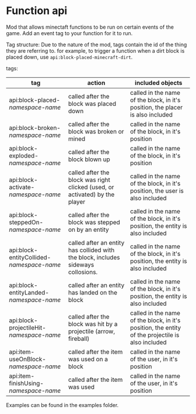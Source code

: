 # Function api

Mod that allows minectaft functions to be run on certain events of the game. Add an event tag to your function for it to run.

Tag structure:
Due to the nature of the mod, tags contain the id of the thing they are referring to. for example, to trigger a function when a dirt block is placed down, use `api:block-placed-minecraft-dirt`.

tags:

| tag  | action |included objects|
| ------------- | ------------- | ------------- |
| api:block-placed-*namespace*-*name*  | called after the block was placed down | called in the name of the block, in it's position, the placer is also included |
| api:block-broken-*namespace*-*name*  | called after the block was broken or mined | called in the name of the block, in it's position|
| api:block-exploded-*namespace*-*name*  | called after the block blown up | called in the name of the block, in it's position|
| api:block-activate-*namespace*-*name*  | called after the block was right clicked (used, or activated) by the player | called in the name of the block, in it's position, the user is also included |
| api:block-steppedOn-*namespace*-*name*  | called after the block was stepped on by an entity | called in the name of the block, in it's position, the entity is also included |
| api:block-entityCollided-*namespace*-*name*  | called after an entity has collided with the block, includes sideways collosions. | called in the name of the block, in it's position, the entity is also included |
| api:block-entityLanded-*namespace*-*name*  | called after an entity has landed on the block | called in the name of the block, in it's position, the entity is also included |
| api:block-projectileHit-*namespace*-*name*  | called after the block was hit by a projectile (arrow, fireball)| called in the name of the block, in it's position, the entity of the projectile is also included |
| api:item-useOnBlock-*namespace*-*name*  | called after the item was used on a block | called in the name of the user, in it's position |
| api:item-finishUsing-*namespace*-*name*  | called after the item was used | called in the name of the user, in it's position |


Examples can be found in the examples folder.
